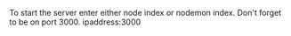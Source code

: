 

To start the server enter either node index or nodemon index.  Don't forget to be on port 3000.  ipaddress:3000